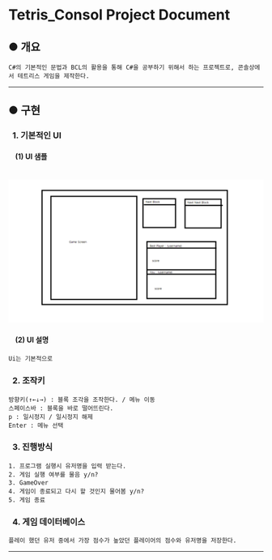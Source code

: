 # Tetris_Consol Project Document
## ● 개요
    C#의 기본적인 문법과 BCL의 활용을 통해 C#을 공부하기 위해서 하는 프로젝트로, 콘솔상에서 테트리스 게임을 제작한다.
<hr>

## ● 구현

### &nbsp;&nbsp;1. 기본적인 UI
#### &nbsp;&nbsp;&nbsp;&nbsp;(1) UI 샘플
&nbsp;&nbsp;&nbsp;&nbsp;![Sample](./img/Sample.png)

#### &nbsp;&nbsp;&nbsp;&nbsp;(2) UI 설명
    Ui는 기본적으로

### &nbsp;&nbsp;2. 조작키
    방향키(↑←↓→) : 블록 조각을 조작한다. / 메뉴 이동
    스페이스바 : 블록을 바로 떨어뜨린다.
    p : 일시정지 / 일시정지 해제
    Enter : 메뉴 선택

### &nbsp;&nbsp;3. 진행방식
    1. 프로그램 실행시 유저명을 입력 받는다.
    2. 게임 실행 여부를 물음 y/n?
    3. GameOver
    4. 게임이 종료되고 다시 할 것인지 물어봄 y/n?
    5. 게임 종료

### &nbsp;&nbsp;4. 게임 데이터베이스
    플레이 했던 유저 중에서 가장 점수가 높았던 플레이어의 점수와 유저명을 저장한다.
<hr>



